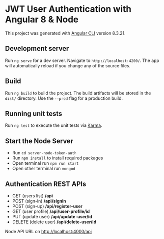 # JWT User Authentication with Angular 8 & Node 

This project was generated with [Angular CLI](https://github.com/angular/angular-cli) version 8.3.21.

## Development server

Run `ng serve` for a dev server. Navigate to `http://localhost:4200/`. The app will automatically reload if you change any of the source files.

## Build

Run `ng build` to build the project. The build artifacts will be stored in the `dist/` directory. Use the `--prod` flag for a production build.

## Running unit tests

Run `ng test` to execute the unit tests via [Karma](https://karma-runner.github.io).

## Start the Node Server
* Run `cd server-node-token-auth`
* Run `npm install` to install required packages
* Open terminal run `npm run start`
* Open other terminal run `mongod`

## Authentication REST APIs
* GET (users list)	      **/api**
* POST (sign-in)	      **/api/signin**
* POST (sign-up)	      **/api/register-user**
* GET (user profile)	  **/api/user-profile/id**
* PUT (update user)	      **/api/update-user/id**
* DELETE (delete user)    **/api/delete-user/id**

Node API URL on [http://localhost:4000/api](http://localhost:4000/api)